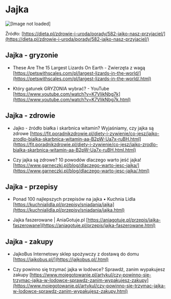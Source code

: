 # Jajka
![[Image not loaded]](https://dieta.pl/upload/gallery/2017/01/id_17404_1485522108_1920x1294.jpg)

Źródło: [https://dieta.pl/zdrowie-i-uroda/porady/582-jajko-nasz-przyjaciel/](https://dieta.pl/zdrowie-i-uroda/porady/582-jajko-nasz-przyjaciel/)

## Jajka - gryzonie
* These Are The 15 Largest Lizards On Earth - Zwierzęta z wagą
[https://petswithscales.com/pl/largest-lizards-in-the-world/](https://petswithscales.com/pl/largest-lizards-in-the-world/.html)

* Który gatunek GRYZONIA wybrać? - YouTube
[https://www.youtube.com/watch?v=K7VlikNbg7k](https://www.youtube.com/watch?v=K7VlikNbg7k.html)

## Jajka - zdrowie
* Jajko - źródło białka i skarbnica witamin? Wyjaśniamy, czy jajka są zdrowe
[https://fit.poradnikzdrowie.pl/diety-i-zywienie/co-jesz/jajko-zrodlo-bialka-skarbnica-witamin-aa-B2pW-Ua7x-ruBH.html](https://fit.poradnikzdrowie.pl/diety-i-zywienie/co-jesz/jajko-zrodlo-bialka-skarbnica-witamin-aa-B2pW-Ua7x-ruBH.html.html)

* Czy jajka są zdrowe? 10 powodów dlaczego warto jeść jajka!
[https://www.garneczki.pl/blog/dlaczego-warto-jesc-jajka/](https://www.garneczki.pl/blog/dlaczego-warto-jesc-jajka/.html)

## Jajka - przepisy
* Ponad 100 najlepszych przepisów na jajka • Kuchnia Lidla
[https://kuchnialidla.pl/przepisy/sniadania/jajka](https://kuchnialidla.pl/przepisy/sniadania/jajka.html)

* Jajka faszerowane | AniaGotuje.pl
[https://aniagotuje.pl/przepis/jajka-faszerowane](https://aniagotuje.pl/przepis/jajka-faszerowane.html)

## Jajka - zakupy
* JajkoBus Internetowy sklep spożywczy z dostawą do domu
[https://jajkobus.pl/](https://jajkobus.pl/.html)

* Czy powinno się trzymać jajka w lodówce? Sprawdź, zanim wypakujesz zakupy
[https://www.mojegotowanie.pl/artykul/czy-powinno-sie-trzymac-jajka-w-lodowce-sprawdz-zanim-wypakujesz-zakupy](https://www.mojegotowanie.pl/artykul/czy-powinno-sie-trzymac-jajka-w-lodowce-sprawdz-zanim-wypakujesz-zakupy.html)

